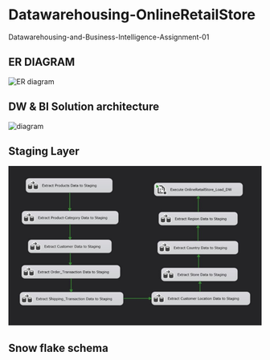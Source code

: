 # Datawarehousing-OnlineRetailStore
Datawarehousing-and-Business-Intelligence-Assignment-01

## ER DIAGRAM

![ER diagram](https://github.com/Sanjay-dev-ds/Datawarehousing-OnlineRetailStore/blob/main/Images/ER.png)


## DW & BI Solution architecture


![diagram](https://github.com/Sanjay-dev-ds/Datawarehousing-OnlineRetailStore/blob/main/Images/solution.drawio.png)



## Staging Layer
![diagram3](https://github.com/Sanjay-dev-ds/Datawarehousing-OnlineRetailStore/blob/main/Images/STAGE%20C-FLOW.jpg)


## Snow flake schema

